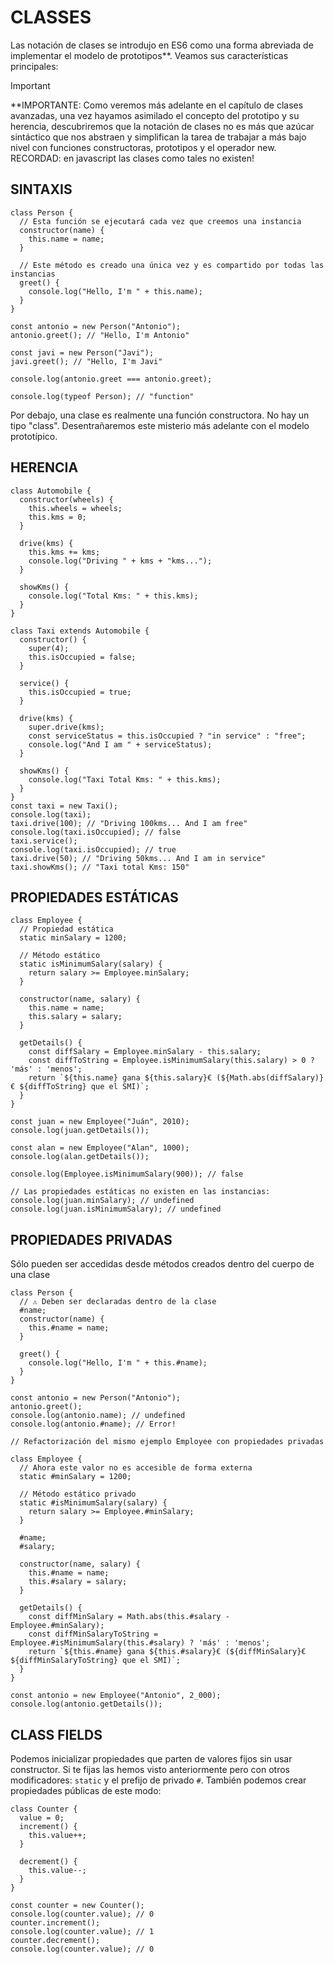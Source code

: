# CLASSES

Las notación de clases se introdujo en ES6 como una forma abreviada de implementar el modelo de prototipos**. Veamos sus características principales:

> [!Important]
> **IMPORTANTE: Como veremos más adelante en el capítulo de clases avanzadas, una vez hayamos asimilado el concepto del prototipo y su herencia, descubriremos que la notación de clases no es más que azúcar sintáctico que nos abstraen y simplifican la tarea de trabajar a más bajo nivel con
funciones constructoras, prototipos y el operador new. RECORDAD: en javascript las clases como tales no existen!


## SINTAXIS
```
class Person {
  // Esta función se ejecutará cada vez que creemos una instancia
  constructor(name) {
    this.name = name;
  }

  // Este método es creado una única vez y es compartido por todas las instancias
  greet() {
    console.log("Hello, I'm " + this.name);
  }
}

const antonio = new Person("Antonio");
antonio.greet(); // "Hello, I'm Antonio"

const javi = new Person("Javi");
javi.greet(); // "Hello, I'm Javi"

console.log(antonio.greet === antonio.greet);

console.log(typeof Person); // "function"
```

Por debajo, una clase es realmente una función constructora. No hay un tipo "class". Desentrañaremos este misterio más adelante con el modelo prototípico.


## HERENCIA
```
class Automobile {
  constructor(wheels) {
    this.wheels = wheels;
    this.kms = 0;
  }

  drive(kms) {
    this.kms += kms;
    console.log("Driving " + kms + "kms...");
  }

  showKms() {
    console.log("Total Kms: " + this.kms);
  }
}

class Taxi extends Automobile {
  constructor() {
    super(4);
    this.isOccupied = false;
  }

  service() {
    this.isOccupied = true;
  }

  drive(kms) {
    super.drive(kms);
    const serviceStatus = this.isOccupied ? "in service" : "free";
    console.log("And I am " + serviceStatus);
  }

  showKms() {
    console.log("Taxi Total Kms: " + this.kms);
  }
}
const taxi = new Taxi();
console.log(taxi);
taxi.drive(100); // "Driving 100kms... And I am free"
console.log(taxi.isOccupied); // false
taxi.service();
console.log(taxi.isOccupied); // true
taxi.drive(50); // "Driving 50kms... And I am in service"
taxi.showKms(); // "Taxi total Kms: 150"

```

## PROPIEDADES ESTÁTICAS
```
class Employee {
  // Propiedad estática
  static minSalary = 1200;

  // Método estático
  static isMinimumSalary(salary) {
    return salary >= Employee.minSalary;
  }

  constructor(name, salary) {
    this.name = name;
    this.salary = salary;
  }

  getDetails() {
    const diffSalary = Employee.minSalary - this.salary;
    const diffToString = Employee.isMinimumSalary(this.salary) > 0 ? 'más' : 'menos';
    return `${this.name} gana ${this.salary}€ (${Math.abs(diffSalary)}€ ${diffToString} que el SMI)`;
  }
}

const juan = new Employee("Juán", 2010);
console.log(juan.getDetails());

const alan = new Employee("Alan", 1000);
console.log(alan.getDetails());

console.log(Employee.isMinimumSalary(900)); // false

// Las propiedades estáticas no existen en las instancias:
console.log(juan.minSalary); // undefined
console.log(juan.isMinimumSalary); // undefined
```

## PROPIEDADES PRIVADAS
Sólo pueden ser accedidas desde métodos creados dentro del cuerpo de una clase
```
class Person {
  // ⚠ Deben ser declaradas dentro de la clase
  #name;
  constructor(name) {
    this.#name = name;
  }

  greet() {
    console.log("Hello, I'm " + this.#name);
  }
}

const antonio = new Person("Antonio");
antonio.greet();
console.log(antonio.name); // undefined
console.log(antonio.#name); // Error!

// Refactorización del mismo ejemplo Employee con propiedades privadas

class Employee {
  // Ahora este valor no es accesible de forma externa
  static #minSalary = 1200;

  // Método estático privado
  static #isMinimumSalary(salary) {
    return salary >= Employee.#minSalary;
  }

  #name;
  #salary;

  constructor(name, salary) {
    this.#name = name;
    this.#salary = salary;
  }

  getDetails() {
    const diffMinSalary = Math.abs(this.#salary - Employee.#minSalary);
    const diffMinSalaryToString = Employee.#isMinimumSalary(this.#salary) ? 'más' : 'menos';
    return `${this.#name} gana ${this.#salary}€ (${diffMinSalary}€ ${diffMinSalaryToString} que el SMI)`;
  }
}

const antonio = new Employee("Antonio", 2_000);
console.log(antonio.getDetails());
```

## CLASS FIELDS
Podemos inicializar propiedades que parten de valores fijos sin usar constructor. Si te fijas las hemos visto anteriormente pero con otros modificadores: `static` y el prefijo de privado `#`. También podemos crear propiedades públicas de este modo:
```
class Counter {
  value = 0;
  increment() {
    this.value++;
  }

  decrement() {
    this.value--;
  }
}

const counter = new Counter();
console.log(counter.value); // 0
counter.increment();
console.log(counter.value); // 1
counter.decrement();
console.log(counter.value); // 0
```
